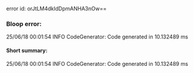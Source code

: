 error id: orJtLM4dkIdDpmANHA3nOw==
### Bloop error:

25/06/18 00:01:54 INFO CodeGenerator: Code generated in 10.132489 ms
#### Short summary: 

25/06/18 00:01:54 INFO CodeGenerator: Code generated in 10.132489 ms